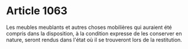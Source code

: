 # Article 1063

Les meubles meublants et autres choses mobilières qui auraient été compris dans la disposition, à la condition expresse de les conserver en nature, seront rendus dans l'état où il se trouveront lors de la restitution.
